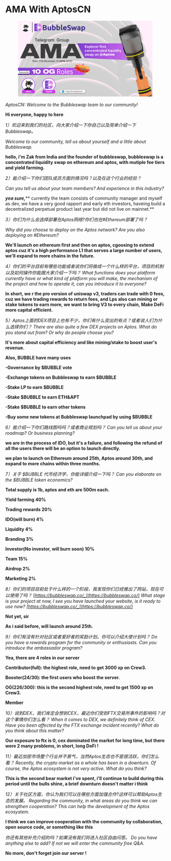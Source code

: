 # AMA With AptosCN

<figure><img src="../.gitbook/assets/aptoscnama.png" alt=""><figcaption></figcaption></figure>

_AptosCN: Welcome to the Bubbleswap team to our community!_

**Hi everyone, happy to here**

_1）欢迎来到我们的社区，向大家介绍一下你自己以及简单介绍一下Bubbleswap。_&#x20;

_Welcome to our community, tell us about yourself and a little about Bubbleswap._

**hello, i'm Zak from India and the founder of bubbleswap, bubbleswap is a concentrated liquidity swap on ethereum and aptos, with mutiple fee tiers and yield farming.**

_2）能介绍一下你们团队成员方面的情况吗？以及在这个行业的经验？_&#x20;

_Can you tell us about your team members? And experience in this industry?_

_**yea sure,**_** currently the team consists of community manager and myself as dev, we have a very good rapport and early eth investors, haveing build a decentralized perpetual product last year but did not live on mainnet.**

_3）你们为什么会选择部署在Aptos网络?你们也在#Ethereum部署了吗？_&#x20;

_Why did you choose to deploy on the Aptos network? Are you also deploying on #Ethereum?_

**We'll launch on ethereum first and then on aptos, cgoosing to extend aptos cuz it's a high performance L1 that serves a large number of users, we'll expand to more chains in the future.**

_4）你们的平台目前有哪些功能或者说你们将做成一个什么样的平台，项目的机制以及如何操作你能跟大家介绍一下吗？ What functions does your platform currently have or what kind of platform you will make, the mechanism of the project and how to operate it, can you introduce it to everyone?_

**In short, we r the pro version of uniswap v3, traders can trade with 0 fees, cuz we have trading rewards to return fees, and Lps also can mining or stake tokens to earn more, we want to bring V3 to every chain, Make DeFi more capital efficient.**

_5）Aptos上面的DEX项目上也有不少，你们有什么突出的有点？或者说人们为什么选择你们？ There are also quite a few DEX projects on Aptos. What do you stand out from? Or why do people choose you?_

**It's more about capital efficiency and like mining/stake to boost user's revenue.**

**Also, BUBBLE have many uses**

**-Governance by $BUBBLE vote**&#x20;

**-Exchange tokens on Bubbleswap to earn $BUBBLE**&#x20;

**-Stake LP to earn $BUBBLE**&#x20;

**-Stake $BUBBLE to earn ETH\&APT**&#x20;

**-Stake $BUBBLE to earn other tokens**&#x20;

**-Buy some new tokens at Bubbleswap launchpad by using $BUBBLE**

_6）能介绍一下你们路线图吗吗？或者商业规划吗？ Can you tell us about your roadmap? Or business planning?_

**we are in the process of IDO, but it's a failure, and following the refund of all the users there will be an option to launch directly.**

**we plan to launch on Ethereum around 25th, Aptos around 30th, and expand to more chains within three months.**

_7）关于 $BUBBLE 代币经济学，你能详细介绍一下吗？ Can you elaborate on the $BUBBLE token economics?_

**Total supply is 1b, aptos and eth are 500m each.**

**Yield farming 40%**&#x20;

**Trading rewards 20%**&#x20;

**IDO(will burn) 4%**&#x20;

**Liquidity 4%**&#x20;

**Branding 3%**&#x20;

**Investor(No investor, will burn soon) 10%**&#x20;

**Team 15%**&#x20;

**Airdrop 2%**&#x20;

**Marketing 2%**

_8）你们的项目目前处于什么样的一个阶段，我发现你们已经推出了网站，现在可以使用了吗？_ [_https://bubbleswap.co/_](https://bubbleswap.co/) _What stage is your project at now, I see you have launched your website, is it ready to use now?_ [_https://bubbleswap.co/_](https://bubbleswap.co/)__

**Not yet, sir**

**As i said before, will launch around 25th.**

_9）你们有没有针对社区或者爱好者的奖励计划。你可以介绍大使计划吗？ Do you have a rewards program for the community or enthusiasts. Can you introduce the ambassador program?_

**Yea, there are 4 roles in our server**

**Contributor(full): the highest role, need to get 3000 xp on Crew3.**&#x20;

**Booster(24/30): the first users who boost the server.**&#x20;

**OG(226/300): this is the second highest role, need to get 1500 xp on Crew3.**&#x20;

**Member**

_10）说到DEX，我们肯定会想到CEX，最近你们受到FTX交易所事件的影响吗？对这个事情你们怎么看？ When it comes to DEX, we definitely think of CEX. Have you been affected by the FTX exchange incident recently? What do you think about this matter?_

**Our exposure to ftx is 0, cex dominated the market for long time, but there were 2 many problems, in short, long DeFi !**

_11）最近加密市场整个行业并不景气，当然Aptos生态也不是很活跃，你们怎么看？ Recently, the crypto market as a whole has been in a downturn. Of course, the Aptos ecosystem is not very active. What do you think?_

**This is the second bear market i've spent, i'll continue to build during this period until the bulls shine, a brief downturn doesn't matter i think**

_12）关于社区方面，你认为我们可以在哪些方面加强合作?这样可以帮助Aptos生态的发展。 Regarding the community, in what areas do you think we can strengthen cooperation? This can help the development of the Aptos ecosystem._

**I think we can improve cooperation with the community by collaboration, open source code, or something like this**

_你还有其他补充介绍的吗？如果没有我们将进入社区自由问答。 Do you have anything else to add? If not we will enter the community free Q\&A._

**No more, don't forget join our server !**
